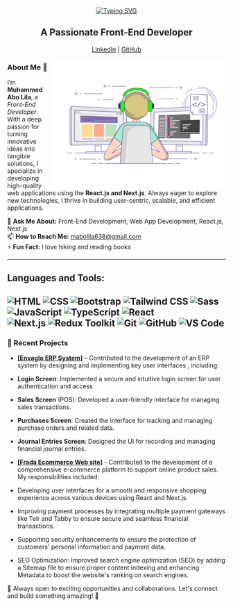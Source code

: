 <div align="center">
  
  <!-- Introduction -->
  [![Typing SVG](https://readme-typing-svg.demolab.com?font=Fira+Code&size=34&duration=5000&pause=1000&center=true&repeat=true&width=535&lines=Hi%2C+I'm+Muhammed+AboLila)](https://github.com/Muhammed-Abolila)


</div>
<h2 align="center">A Passionate Front-End Developer</h2>

<p align="center">
<!--   <a href="https://bassamnaeem.com" target="_blank">Portfolio</a> | -->
  <a href="https://linkedin.com/in/mabolila638" target="_blank">LinkedIn</a> |
  <a href="https://github.com/Muhammed-Abolila" target="_blank">GitHub</a>
</p>

<img align="right" alt="Coding" width="400" src="https://raw.githubusercontent.com/devSouvik/devSouvik/master/gif3.gif">

### About Me 🚀

I’m **Muhammed Abo Lila**, a *Front-End Developer*. With a deep passion for turning innovative ideas into tangible solutions, I specialize in developing high-quality web applications using the **React.js and Next.js**. Always eager to explore new technologies, I thrive in building user-centric, scalable, and efficient applications.

💬 **Ask Me About:** Front-End Development, Web App Development, React.js, Next.js  
📫 **How to Reach Me:** mabolila638@gmail.com  
⚡ **Fun Fact:** I love hiking and reading books

---
## Languages and Tools:
![HTML](https://img.shields.io/badge/-HTML-E34F26?style=flat&logo=html5&logoColor=white)
![CSS](https://img.shields.io/badge/-CSS-1572B6?style=flat&logo=css3&logoColor=white)
![Bootstrap](https://img.shields.io/badge/-Bootstrap-7952B3?style=flat&logo=bootstrap&logoColor=white)
![Tailwind CSS](https://img.shields.io/badge/-Tailwind%20CSS-38B2AC?style=flat&logo=tailwind-css&logoColor=white)
![Sass](https://img.shields.io/badge/-Sass-CC6699?style=flat&logo=sass&logoColor=white)
![JavaScript](https://img.shields.io/badge/-JavaScript-F7DF1E?style=flat&logo=javascript&logoColor=black)
![TypeScript](https://img.shields.io/badge/-TypeScript-3178C6?style=flat&logo=typescript&logoColor=white)
![React](https://img.shields.io/badge/-React-61DAFB?style=flat&logo=react&logoColor=black)  
![Next.js](https://img.shields.io/badge/-Next.js-000000?style=flat&logo=next.js&logoColor=white)
![Redux Toolkit](https://img.shields.io/badge/-Redux-764ABC?style=flat&logo=redux&logoColor=white)
![Git](https://img.shields.io/badge/-Git-F05032?style=flat&logo=git&logoColor=white)
![GitHub](https://img.shields.io/badge/-GitHub-181717?style=flat&logo=github&logoColor=white)
![VS Code](https://img.shields.io/badge/-Visual_Studio_Code-007ACC?style=flat&logo=visual-studio-code&logoColor=white)
---

### 🚀 Recent Projects

- **<a href="https://envaglo.net/app_Login/" target="_blank">[Envaglo ERP System]</a>** – Contributed to the development of an ERP system by designing and implementing key user interfaces , including:
- **Login Screen**: Implemented a secure and intuitive login screen for user authentication and access
- **Sales Screen** (POS): Developed a user-friendly interface for managing sales transactions.
- **Purchases Screen**: Created the interface for tracking and managing purchase orders and related data.
- **Journal Entries Screen**: Designed the UI for recording and managing financial journal entries.


- **<a href="https://www.frada.com.sa/" target="_blank">[Frada Ecommerce Web site]</a>** - Contributed to the development of a comprehensive e-commerce platform to support online product sales. My responsibilities included:
- Developing user interfaces for a smooth and responsive shopping experience across various devices using React and Next.js.
- Improving payment processes by integrating multiple payment gateways like Telr and Tabby to ensure secure and seamless financial transactions.
- Supporting security enhancements to ensure the protection of customers' personal information and payment data.
- SEO Optimization: Improved search engine optimization (SEO) by adding a Sitemap file to ensure proper content indexing and enhancing Metadata to boost the website's ranking on search engines.

🚀 Always open to exciting opportunities and collaborations. Let's connect and build something amazing! 🎯
